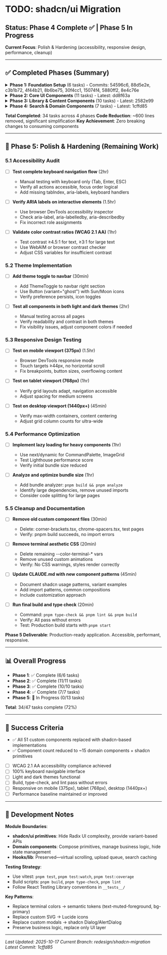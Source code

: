 # TODO: shadcn/ui Migration

## Status: Phase 4 Complete ✅ | Phase 5 In Progress

**Current Focus**: Polish & Hardening (accessibility, responsive design, performance, cleanup)

---

## ✅ Completed Phases (Summary)

<details>
<summary><strong>Phase 1: Foundation Setup</strong> (6 tasks) - Commits: 54596c6, 88d5e2e, c3b1b72, 4f44b21, 8b6be75, 30f4cc1, 15074f4, 5880ff2, 8e4c76e</summary>

- [x] Initialize shadcn/ui configuration and MCP server
- [x] Install 19 core primitive components (Button, Input, Card, Dialog, Badge, etc.)
- [x] Migrate design tokens (replaced terminal colors with shadcn semantic colors)
- [x] Remove custom animations (replaced with tailwindcss-animate)
- [x] Update font configuration (Geist Sans + JetBrains Mono)
- [x] Verify Tailwind CSS v4 compatibility

**Deliverable**: shadcn/ui infrastructure ready, 19 primitives installed, design tokens migrated.
</details>

<details>
<summary><strong>Phase 2: Core UI Components</strong> (11 tasks) - Latest: dd8f63a</summary>

- [x] Migrate Navbar to shadcn tokens (004694e)
- [x] Implement theme toggle with next-themes (6291dd5)
- [x] Migrate UserAvatar to Avatar + DropdownMenu (58642f3)
- [x] Simplify LogoWordmark (452c612)
- [x] Rebuild SearchBar with Input + Badge (8068a99)
- [x] Rebuild CommandPalette with Command primitive (23a8cc7)
- [x] Create SearchOverlay with Dialog + Command (dd8f63a)
- [x] Rebuild SortDropdown with DropdownMenu (652f0af)
- [x] Replace FilterChips with Button variants (ca16c9b)
- [x] Migrate ViewModeToggle to Button group (93043e1)
- [x] Create KeyboardShortcutsHelp with Dialog (c7c3f20)

**Deliverable**: Navigation, search, and chrome rebuilt with shadcn primitives. Theme system functional.
</details>

<details>
<summary><strong>Phase 3: Library & Content Components</strong> (10 tasks) - Latest: 2582e99</summary>

- [x] Migrate ImageTile to Card + Button + Tooltip (d3f58bc)
- [x] Update ImageSkeleton with Skeleton component (2058bcf)
- [x] Migrate ImageList to ScrollArea + Card (ec100d3)
- [x] Rebuild EmptyState with Card + Button (c3a18b9)
- [x] Rebuild UploadZone with Card + Progress + Alert (4f77582)
- [x] Migrate UploadProgressHeader with Card + Progress (f7ccc76)
- [x] Update FileList with ScrollArea virtualization (97456d3)
- [x] Migrate AssetIntegrityBanner to Alert (9c77548)
- [x] Migrate BlobErrorBanner to Alert (2582e99)

**Deliverable**: Image display and upload components rebuilt. Core user flows functional.
</details>

<details>
<summary><strong>Phase 4: Search & Domain Components</strong> (7 tasks) - Latest: 1cffd85</summary>

- [x] Rebuild QuerySyntaxIndicator with Badge + Tooltip (fc3e89c)
- [x] Migrate SimilarityScoreLegend to Card + Badge (616baef)
- [x] Rebuild SearchLoadingScreen with Skeleton (ee53452)
- [x] Rebuild TagInput with Input + Badge + Popover (d599e39)
- [x] Migrate DeleteConfirmationModal to AlertDialog (fa67f69)
- [x] Replace Toast with Sonner integration (a56faf0)
- [x] Simplify StatusLine with Badge + Separator (67b8b0a)
- [x] Rebuild StatsDisplay with Badge + Separator (1cffd85)

**Deliverable**: All domain components rebuilt on shadcn primitives. Search and tagging functional.
</details>

**Total Completed**: 34 tasks across 4 phases
**Code Reduction**: ~600 lines removed, significant simplification
**Key Achievement**: Zero breaking changes to consuming components

---

## 🚧 Phase 5: Polish & Hardening (Remaining Work)

### 5.1 Accessibility Audit

- [ ] **Test complete keyboard navigation flow** (2hr)
  - Manual testing with keyboard only (Tab, Enter, ESC)
  - Verify all actions accessible, focus order logical
  - Add missing tabIndex, aria-labels, keyboard handlers

- [ ] **Verify ARIA labels on interactive elements** (1.5hr)
  - Use browser DevTools accessibility inspector
  - Check aria-label, aria-labelledby, aria-describedby
  - Fix incorrect role assignments

- [ ] **Validate color contrast ratios (WCAG 2.1 AA)** (1hr)
  - Test contrast ≥4.5:1 for text, ≥3:1 for large text
  - Use WebAIM or browser contrast checker
  - Adjust CSS variables for insufficient contrast

### 5.2 Theme Implementation

- [ ] **Add theme toggle to navbar** (30min)
  - Add ThemeToggle to navbar right section
  - Use Button (variant="ghost") with Sun/Moon icons
  - Verify preference persists, icon toggles

- [ ] **Test all components in both light and dark themes** (2hr)
  - Manual testing across all pages
  - Verify readability and contrast in both themes
  - Fix visibility issues, adjust component colors if needed

### 5.3 Responsive Design Testing

- [ ] **Test on mobile viewport (375px)** (1.5hr)
  - Browser DevTools responsive mode
  - Touch targets ≥44px, no horizontal scroll
  - Fix breakpoints, button sizes, overflowing content

- [ ] **Test on tablet viewport (768px)** (1hr)
  - Verify grid layouts adapt, navigation accessible
  - Adjust spacing for medium screens

- [ ] **Test on desktop viewport (1440px+)** (45min)
  - Verify max-width containers, content centering
  - Adjust grid column counts for ultra-wide

### 5.4 Performance Optimization

- [ ] **Implement lazy loading for heavy components** (1hr)
  - Use next/dynamic for CommandPalette, ImageGrid
  - Test Lighthouse performance score
  - Verify initial bundle size reduced

- [ ] **Analyze and optimize bundle size** (1hr)
  - Add bundle analyzer: `pnpm build && pnpm analyze`
  - Identify large dependencies, remove unused imports
  - Consider code splitting for large pages

### 5.5 Cleanup and Documentation

- [ ] **Remove old custom component files** (30min)
  - Delete: corner-brackets.tsx, chrome-spacers.tsx, test pages
  - Verify: pnpm build succeeds, no import errors

- [ ] **Remove terminal aesthetic CSS** (20min)
  - Delete remaining --color-terminal-* vars
  - Remove unused custom animations
  - Verify: No CSS warnings, styles render correctly

- [ ] **Update CLAUDE.md with new component patterns** (45min)
  - Document shadcn usage patterns, variant examples
  - Add import patterns, common compositions
  - Include customization approach

- [ ] **Run final build and type check** (20min)
  - Command: `pnpm type-check && pnpm lint && pnpm build`
  - Verify: All pass without errors
  - Test: Production build starts with `pnpm start`

**Phase 5 Deliverable**: Production-ready application. Accessible, performant, responsive.

---

## 📊 Overall Progress

- **Phase 1**: ✅ Complete (6/6 tasks)
- **Phase 2**: ✅ Complete (11/11 tasks)
- **Phase 3**: ✅ Complete (10/10 tasks)
- **Phase 4**: ✅ Complete (7/7 tasks)
- **Phase 5**: 🚧 In Progress (0/13 tasks)

**Total**: 34/47 tasks complete (72%)

---

## 🎯 Success Criteria

- ✅ All 51 custom components replaced with shadcn-based implementations
- ✅ Component count reduced to ~15 domain components + shadcn primitives
- [ ] WCAG 2.1 AA accessibility compliance achieved
- [ ] 100% keyboard navigable interface
- [ ] Light and dark themes functional
- [ ] Build, type-check, and lint pass without errors
- [ ] Responsive on mobile (375px), tablet (768px), desktop (1440px+)
- [ ] Performance baseline maintained or improved

---

## 📝 Development Notes

**Module Boundaries**:
- **shadcn/ui primitives**: Hide Radix UI complexity, provide variant-based APIs
- **Domain components**: Compose primitives, manage business logic, hide state management
- **Hooks/lib**: Preserved—virtual scrolling, upload queue, search caching

**Testing Strategy**:
- Use vitest: `pnpm test`, `pnpm test:watch`, `pnpm test:coverage`
- Build scripts: `pnpm build`, `pnpm type-check`, `pnpm lint`
- Follow React Testing Library conventions in `__tests__/`

**Key Patterns**:
- Replace terminal colors → semantic tokens (text-muted-foreground, bg-primary)
- Replace custom SVG → Lucide icons
- Replace custom modals → shadcn Dialog/AlertDialog
- Preserve business logic, replace only UI layer

---

*Last Updated: 2025-10-17*
*Current Branch: redesign/shadcn-migration*
*Latest Commit: 1cffd85*
